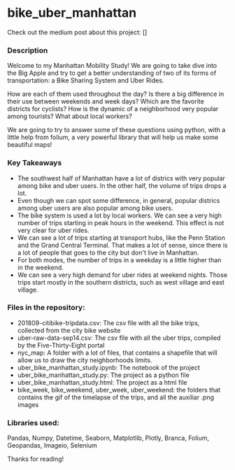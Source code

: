 # bike_uber_manhattan

Check out the medium post about this project: []

### Description

Welcome to my Manhattan Mobility Study! We are going to take dive into the Big Apple and try to get a better understanding of two of its forms of transportation: a Bike Sharing System and Uber Rides.

How are each of them used throughout the day? Is there a big difference in their use between weekends and week days? Which are the favorite districts for cyclists? How is the dynamic of a neighborhood very popular among tourists? What about local workers?

We are going to try to answer some of these questions using python, with a little help from folium, a very powerful library that will help us make some beautiful maps!


### Key Takeaways

- The southwest half of Manhattan have a lot of districs with very popular among bike and uber users. In the other half, the volume of trips drops a lot.
- Even though we can spot some difference, in general, popular districs among uber users are also popular among bike users.
- The bike system is used a lot by local workers. We can see a very high number of trips starting in peak hours in the weekend. This effect is not very clear for uber rides.
- We can see a lot of trips starting at transport hubs, like the Penn Station and the Grand Central Terminal. That makes a lot of sense, since there is a lot of people that goes to the city but don't live in Manhattan.
- For both modes, the number of trips in a weekday is a little higher than in the weekend.
- We can see a very high demand for uber rides at weekend nights. Those trips start mostly in the southern districts, such as west village and east village.


### Files in the repository:
- 201809-citibike-tripdata.csv: The csv file with all the bike trips, collected from the city bike website
- uber-raw-data-sep14.csv: The csv file with all the uber trips, compiled by the Five-Thirty-Eight portal
- nyc_map: A folder with a lot of files, that contains a shapefile that will allow us to draw the city neighborhoods limits.
- uber_bike_manhattan_study.ipynb: The notebook of the project
- uber_bike_manhattan_study.py: The project as a python file
- uber_bike_manhattan_study.html: The project as a html file
- bike_week, bike_weekend, uber_week, uber_weekend: the folders that contains the gif of the timelapse of the trips, and all the auxiliar .png images


### Libraries used:
Pandas, Numpy, Datetime, Seaborn, Matplotlib, Plotly, Branca, Folium, Geopandas, Imageio, Selenium

Thanks for reading!
